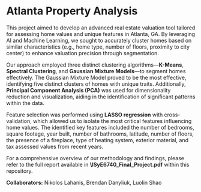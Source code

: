 # Atlanta Property Analysis

This project aimed to develop an advanced real estate valuation tool tailored for assessing home values and unique features in Atlanta, GA. By leveraging AI and Machine Learning, we sought to accurately cluster homes based on similar characteristics (e.g., home type, number of floors, proximity to city center) to enhance valuation precision through segmentation.

Our approach employed three distinct clustering algorithms—**K-Means**, **Spectral Clustering**, and **Gaussian Mixture Models**—to segment homes effectively. The Gaussian Mixture Model proved to be the most effective, identifying five distinct clusters of homes with unique traits. Additionally, **Principal Component Analysis (PCA)** was used for dimensionality reduction and visualization, aiding in the identification of significant patterns within the data.

Feature selection was performed using **LASSO regression** with cross-validation, which allowed us to isolate the most critical features influencing home values. The identified key features included the number of bedrooms, square footage, year built, number of bathrooms, latitude, number of floors, the presence of a fireplace, type of heating system, exterior material, and tax assessed values from recent years.

For a comprehensive overview of our methodology and findings, please refer to the full report available in **\ISyE6740_Final_Project.pdf** within this repository.

**Collaborators:** Nikolos Lahanis, Brendan Danyliuk, Luolin Shao
